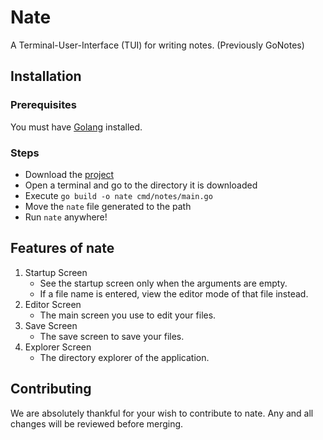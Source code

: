 # Nate

A Terminal-User-Interface (TUI) for writing notes. (Previously GoNotes)

## Installation

### Prerequisites

You must have [Golang](https://go.dev) installed.

### Steps

- Download the [project](https://github.com/SamJohn04/nate)
- Open a terminal and go to the directory it is downloaded
- Execute `go build -o nate cmd/notes/main.go`
- Move the `nate` file generated to the path
- Run `nate` anywhere!

## Features of nate

1. Startup Screen
    - See the startup screen only when the arguments are empty.
    - If a file name is entered, view the editor mode of that file instead.
2. Editor Screen
    - The main screen you use to edit your files.
3. Save Screen
    - The save screen to save your files.
4. Explorer Screen
    - The directory explorer of the application.

## Contributing

We are absolutely thankful for your wish to contribute to nate. Any and all changes will be reviewed before merging.

